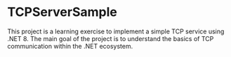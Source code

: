 # TCPServerSample

This project is a learning exercise to implement a simple TCP service using .NET 8. The main goal of the project is to understand the basics of TCP communication within the .NET ecosystem.
